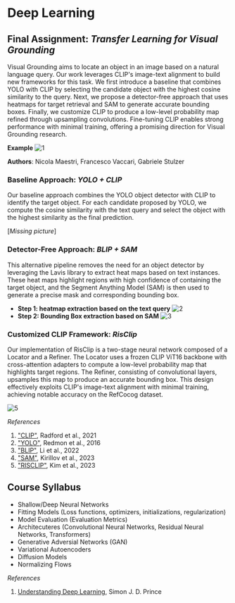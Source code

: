 # Deep Learning

## Final Assignment: *Transfer Learning for Visual Grounding*

Visual Grounding aims to locate an object in an image based on a natural language query. Our work leverages CLIP's image-text alignment to build new frameworks for this task. We first introduce a baseline that combines YOLO with CLIP by selecting the candidate object with the highest cosine similarity to the query. Next, we propose a detector-free approach that uses heatmaps for target retrieval and SAM to generate accurate bounding boxes. Finally, we customize CLIP to produce a low-level probability map refined through upsampling convolutions. Fine-tuning CLIP enables strong performance with minimal training, offering a promising direction for Visual Grounding research.

**Example**
![1](https://github.com/NicolaMaestri00/Deep-Learning/assets/104208237/142634d3-4b99-4c1f-9f26-1ad7f78323a1)


**Authors**: Nicola Maestri, Francesco Vaccari, Gabriele Stulzer

### Baseline Approach: *YOLO + CLIP*

Our baseline approach combines the YOLO object detector with CLIP to identify the target object. For each candidate proposed by YOLO, we compute the cosine similarity with the text query and select the object with the highest similarity as the final prediction.

[*Missing picture*]

### Detector-Free Approach: *BLIP + SAM*

This alternative pipeline removes the need for an object detector by leveraging the Lavis library to extract heat maps based on text instances. These heat maps highlight regions with high confidence of containing the target object, and the Segment Anything Model (SAM) is then used to generate a precise mask and corresponding bounding box.
- **Step 1: heatmap extraction based on the text query**
![2](https://github.com/NicolaMaestri00/Deep-Learning/assets/104208237/68e7cd10-1532-4b37-b297-c348fcd776f5)
- **Step 2: Bounding Box extraction based on SAM**
![3](https://github.com/NicolaMaestri00/Deep-Learning/assets/104208237/a22cd2a5-c511-4a6b-8350-5067d8c59f68)

### Customized CLIP Framework: *RisClip*

Our implementation of RisClip is a two-stage neural network composed of a Locator and a Refiner. The Locator uses a frozen CLIP ViT16 backbone with cross-attention adapters to compute a low-level probability map that highlights target regions. The Refiner, consisting of convolutional layers, upsamples this map to produce an accurate bounding box. This design effectively exploits CLIP's image-text alignment with minimal training, achieving notable accuracy on the RefCocog dataset.

![5](https://github.com/NicolaMaestri00/Deep-Learning/assets/104208237/e4e1e6c1-bdcc-418a-a2b3-f76c1d01d0a9)

_References_

1. ["CLIP"](https://arxiv.org/abs/2103.00020), Radford et al., 2021
2. ["YOLO"](https://ieeexplore.ieee.org/document/7780460), Redmon et al., 2016
3. ["BLIP"](https://arxiv.org/abs/2201.12086), Li et al., 2022
4. ["SAM"](https://arxiv.org/abs/2304.02643), Kirillov et al., 2023
5. ["RISCLIP"](https://arxiv.org/pdf/2306.08498v2), Kim et al., 2023

## Course Syllabus
- Shallow/Deep Neural Networks
- Fitting Models (Loss functions, optimizers, initializations, regularization)
- Model Evaluation (Evaluation Metrics)
- Architecuteres (Convolutional Neural Networks, Residual Neural Networks, Transformers)
- Generative Adversial Networks (GAN)
- Variational Autoencoders
- Diffusion Models
- Normalizing Flows

_References_
1. [Understanding Deep Learning](https://mitpress.mit.edu/9780262048644/understanding-deep-learning/), Simon J. D. Prince
